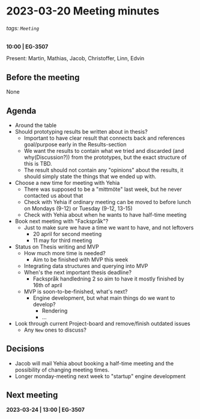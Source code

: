 # 2023-03-20 Meeting minutes
###### tags: `Meeting`
**10:00 | EG-3507**

Present: Martin, Mathias, Jacob, Christoffer, Linn, Edvin

## Before the meeting
None

## Agenda
* Around the table
* Should prototyping results be written about in thesis?
  * Important to have clear result that connects back and references goal/purpose early in the Results-section
  * We want the results to contain what we tried and discarded (and why(Discussion?)) from the prototypes, but the exact structure of this is TBD.
  * The result should not contain any "opinions" about the results, it should simply state the things that we ended up with.
* Choose a new time for meeting with Yehia
  * There was supposed to be a "mittmöte" last week, but he never contacted us about that
  * Check with Yehia if ordinary meeting can be moved to before lunch on Mondays (9-12) or Tuesday (9-12, 13-15)
  * Check with Yehia about when he wants to have half-time meeting
* Book next meeting with "Fackspråk"?
    * Just to make sure we have a time we want to have, and not leftovers
      * 20 april for second meeting
      * 11 may for third meeting
* Status on Thesis writing and MVP
    * How much more time is needed?
      * Aim to be finished with MVP this week
    * Integrating data structures and querying into MVP
    * When's the next important thesis deadline?
      * Fackspråk handledning 2 so aim to have it mostly finished by 16th of april
    * MVP is soon-to-be-finished, what's next? 
      * Engine development, but what main things do we want to develop?
        * Rendering
        * ...
* Look through current Project-board and remove/finish outdated issues
  * Any `New` ones to discuss?

## Decisions
* Jacob will mail Yehia about booking a half-time meeting and the possibility of changing meeting times.
* Longer monday-meeting next week to "startup" engine development

## Next meeting

**2023-03-24 | 13:00 | EG-3507**
